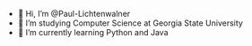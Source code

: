 - 👋 Hi, I’m @Paul-Lichtenwalner
- 👀 I’m studying Computer Science at Georgia State University
- 🌱 I’m currently learning Python and Java
<!--- 💞️ I’m looking to collaborate on ...
- 📫 How to reach me ...
--->

<!---
Paul-Lichtenwalner/Paul-Lichtenwalner is a ✨ special ✨ repository because its `README.md` (this file) appears on your GitHub profile.
You can click the Preview link to take a look at your changes.
--->

